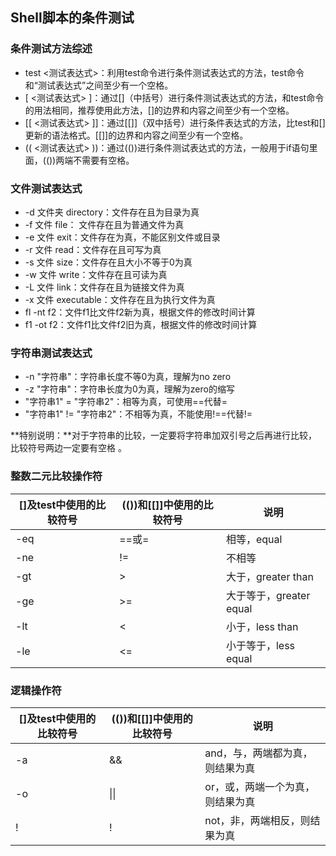 ## Shell脚本的条件测试

### 条件测试方法综述

* test <测试表达式>：利用test命令进行条件测试表达式的方法，test命令和“测试表达式”之间至少有一个空格。
* [ <测试表达式> ]：通过[]（中括号）进行条件测试表达式的方法，和test命令的用法相同，推荐使用此方法，[]的边界和内容之间至少有一个空格。
* [[ <测试表达式> ]]：通过[[]]（双中括号）进行条件表达式的方法，比test和[]更新的语法格式。[[]]的边界和内容之间至少有一个空格。
* (( <测试表达式> ))：通过(())进行条件测试表达式的方法，一般用于if语句里面，(())两端不需要有空格。

### 文件测试表达式

* -d 文件夹 directory：文件存在且为目录为真
* -f 文件 file： 文件存在且为普通文件为真
* -e 文件 exit：文件存在为真，不能区别文件或目录
* -r 文件 read：文件存在且可写为真
* -s 文件 size：文件存在且大小不等于0为真
* -w 文件 write：文件存在且可读为真
* -L 文件 link：文件存在且为链接文件为真
* -x 文件 executable：文件存在且为执行文件为真
* fl -nt f2：文件f1比文件f2新为真，根据文件的修改时间计算
* f1 -ot f2：文件f1比文件f2旧为真，根据文件的修改时间计算

### 字符串测试表达式

* -n "字符串"：字符串长度不等0为真，理解为no zero
* -z "字符串"：字符串长度为0为真，理解为zero的缩写
* "字符串1" = "字符串2"：相等为真，可使用==代替=
* "字符串1" != "字符串2"：不相等为真，不能使用!==代替!=

**特别说明：**对于字符串的比较，一定要将字符串加双引号之后再进行比较，比较符号两边一定要有空格 。

### 整数二元比较操作符

|[]及test中使用的比较符号|(())和[[]]中使用的比较符号|说明|
|--|--|--|
|-eq|==或=|相等，equal|
|-ne|!=|不相等|
|-gt|>|大于，greater than|
|-ge|>=|大于等于，greater equal|
|-lt|<|小于，less than|
|-le|<=|小于等于，less equal|


### 逻辑操作符

|[]及test中使用的比较符号|(())和[[]]中使用的比较符号|说明|
|--|--|--|
|-a|&&|and，与，两端都为真，则结果为真|
|-o|\|\||or，或，两端一个为真，则结果为真|
|!|!|not，非，两端相反，则结果为真|
